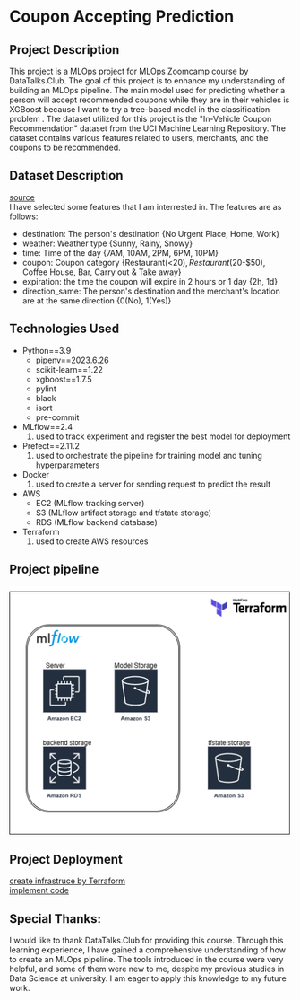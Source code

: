 # Coupon Accepting Prediction
## Project Description
This project is a MLOps project for MLOps Zoomcamp course by DataTalks.Club. The goal of this project is to enhance my understanding of building an MLOps pipeline. The main model used for predicting whether a person will accept recommended coupons while they are in their vehicles is XGBoost because I want to try a tree-based model in the classification problem . The dataset utilized for this project is the "In-Vehicle Coupon Recommendation" dataset from the UCI Machine Learning Repository. The dataset contains various features related to users, merchants, and the coupons to be recommended.

## Dataset Description
[source](https://archive.ics.uci.edu/dataset/603/in+vehicle+coupon+recommendation)   
I have selected some features that I am interrested in. The features are as follows:
- destination: The person's destination {No Urgent Place, Home, Work}
- weather: Weather type {Sunny, Rainy, Snowy}
- time: Time of the day {7AM, 10AM, 2PM, 6PM, 10PM}
- coupon: Coupon category {Restaurant(<$20), Restaurant($20-$50), Coffee House, Bar, Carry out & Take away}
- expiration: the time the coupon will expire in 2 hours or 1 day {2h, 1d}
- direction_same: The person's destination and the merchant's location are at the same direction {0(No), 1(Yes)}

## Technologies Used
* Python==3.9
  - pipenv==2023.6.26
  - scikit-learn==1.22
  - xgboost==1.7.5
  - pylint 
  - black 
  - isort 
  - pre-commit
* MLflow==2.4
  1. used to track experiment and register the best model for deployment
* Prefect==2.11.2
  1. used to orchestrate the pipeline for training model and tuning hyperparameters 
* Docker
  1. used to create a server for sending request to predict the result
* AWS
  - EC2   (MLflow tracking server)
  - S3    (MLflow artifact storage and tfstate storage)
  - RDS   (MLflow backend database)
* Terraform
  1. used to create AWS resources

## Project pipeline
![AWS resource](https://github.com/ChungWasawat/dtc_mlops_project/blob/main/img/aws.png)

## Project Deployment
[create infrastruce by Terraform](https://github.com/ChungWasawat/dtc_mlops_project/blob/main/infrastructure/README.md)    
[implement code](https://github.com/ChungWasawat/dtc_mlops_project/blob/main/code/README.md)    

## Special Thanks:
I would like to thank DataTalks.Club for providing this course. Through this learning experience, I have gained a comprehensive understanding of how to create an MLOps pipeline. The tools introduced in the course were very helpful, and some of them were new to me, despite my previous studies in Data Science at university. I am eager to apply this knowledge to my future work. 